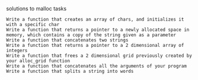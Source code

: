solutions to malloc tasks

    Write a function that creates an array of chars, and initializes it with a specific char
    Write a function that returns a pointer to a newly allocated space in memory, which contains a copy of the string given as a parameter
    Write a function that concatenates two strings
    Write a function that returns a pointer to a 2 dimensional array of integers
    Write a function that frees a 2 dimensional grid previously created by your alloc_grid function
    Write a function that concatenates all the arguments of your program
    Write a function that splits a string into words
